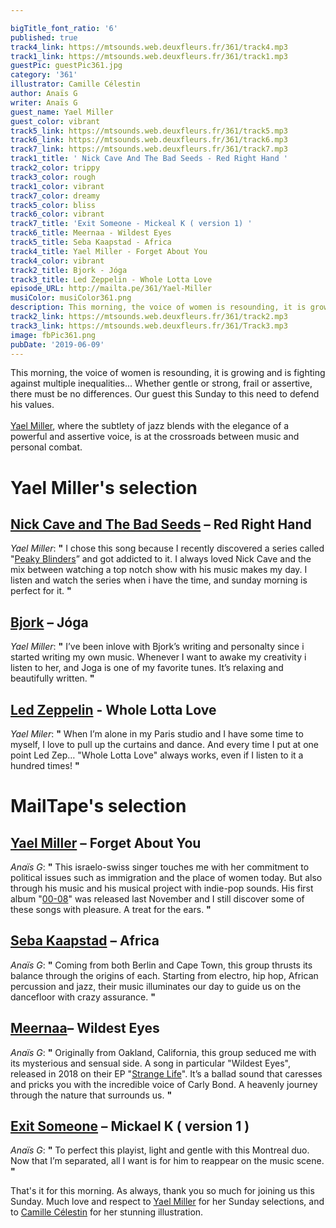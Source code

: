 ```yaml
---

bigTitle_font_ratio: '6'
published: true
track4_link: https://mtsounds.web.deuxfleurs.fr/361/track4.mp3
track1_link: https://mtsounds.web.deuxfleurs.fr/361/track1.mp3
guestPic: guestPic361.jpg
category: '361'
illustrator: Camille Célestin
author: Anaïs G
writer: Anaïs G
guest_name: Yael Miller
guest_color: vibrant
track5_link: https://mtsounds.web.deuxfleurs.fr/361/track5.mp3
track6_link: https://mtsounds.web.deuxfleurs.fr/361/track6.mp3
track7_link: https://mtsounds.web.deuxfleurs.fr/361/track7.mp3
track1_title: ' Nick Cave And The Bad Seeds - Red Right Hand '
track2_color: trippy
track3_color: rough
track1_color: vibrant
track7_color: dreamy
track5_color: bliss
track6_color: vibrant
track7_title: 'Exit Someone - Mickeal K ( version 1) '
track6_title: Meernaa - Wildest Eyes
track5_title: Seba Kaapstad - Africa
track4_title: Yael Miller - Forget About You
track4_color: vibrant
track2_title: Bjork - Jóga
track3_title: Led Zeppelin - Whole Lotta Love
episode_URL: http://mailta.pe/361/Yael-Miller
musiColor: musiColor361.png
description: This morning, the voice of women is resounding, it is growing and is fighting against multiple inequalities... Whether gentle or strong, frail or assertive, there must be no differences. Our guest this Sunday to this need to defend his values.
track2_link: https://mtsounds.web.deuxfleurs.fr/361/track2.mp3
track3_link: https://mtsounds.web.deuxfleurs.fr/361/Track3.mp3
image: fbPic361.png
pubDate: '2019-06-09'
---
```


 This morning, the voice of women is resounding, it is growing and is fighting against multiple inequalities... Whether gentle or strong, frail or assertive, there must be no differences. Our guest this Sunday to this need to defend his values.
<br><br>
[Yael Miller](http://yaelmillermusic.com/home), where the subtlety of jazz blends with the elegance of a powerful and assertive voice, is at the crossroads between music and personal combat.




# Yael Miller's selection

## [Nick Cave and The Bad Seeds](https://www.nickcave.com/)  – Red Right Hand
_Yael Miller_: **"** I chose this song because I recently discovered a series called "[Peaky Blinders](https://fr.wikipedia.org/wiki/Peaky_Blinders_(s%C3%A9rie_t%C3%A9l%C3%A9vis%C3%A9e))” and got addicted to it. I always loved Nick Cave and the mix between watching a top notch show with his music makes my day. I listen and watch the series when i have the time, and sunday morning is perfect for it. **"** 


## [Bjork](https://www.bjork.fr/) – Jóga
_Yael Miller_: **"** I’ve been inlove with Bjork’s writing and personalty since i started writing my own music. Whenever I want to awake my creativity i listen to her, and Joga is one of my favorite tunes. It’s relaxing and beautifully written. **"** 

## [Led Zeppelin](https://fr.wikipedia.org/wiki/Led_Zeppelin) - Whole Lotta Love
_Yael Miler_: **"** When I’m alone in my Paris studio and I have some time to myself, I love to pull up the curtains and dance. And every time I put at one point Led Zep… "Whole Lotta Love" always works, even if I listen to it a hundred times! **"** 


# MailTape's selection

## [Yael Miller](https://www.facebook.com/yaelmillerpage/) – Forget About You 
_Anaïs G_: **"** This israelo-swiss singer touches me with her commitment to political issues such as immigration and the place of women today. But also through his music and his musical project with indie-pop sounds. His first album "[00-08](https://soundcloud.com/yaelmillermusic/sets/00-08a)" was released last November and I still discover some of these songs with pleasure. A treat for the ears. **"** 

## [Seba Kaapstad](http://www.kaapstad-music.com/) – Africa
_Anaïs G_: **"** Coming from both Berlin and Cape Town, this group thrusts its balance through the origins of each. Starting from electro, hip hop, African percussion and jazz, their music illuminates our day to guide us on the dancefloor with crazy assurance. **"** 

## [Meernaa](http://www.meernaa.com/#home)– Wildest Eyes
_Anaïs G_: **"** Originally from Oakland, California, this group seduced me with its mysterious and sensual side. A song in particular "Wildest Eyes", released in 2018 on their EP "[Strange Life](https://meernaa.bandcamp.com/album/strange-life-ep)". It’s a ballad sound that caresses and pricks you with the incredible voice of Carly Bond. A heavenly journey through the nature that surrounds us. **"** 

## [Exit Someone](https://exitsomeone.bandcamp.com/) – Mickael K ( version 1 )
_Anaïs G_: **"** To perfect this playist, light and gentle with this Montreal duo. Now that I’m separated, all I want is for him to reappear on the music scene. **"** 


 That's it for this morning. As always, thank you so much for joining us this Sunday. Much love and respect to [Yael Miller](https://soundcloud.com/yaelmillermusic) for her Sunday selections, and to [Camille Célestin](https://www.instagram.com/bravocamo/) for her stunning illustration.
